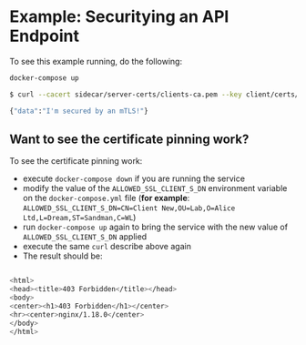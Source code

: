 # Example: Securitying an API Endpoint

To see this example running, do the following:

```bash
docker-compose up
```

```bash
$ curl --cacert sidecar/server-certs/clients-ca.pem --key client/certs/mtls-client.key.pem --cert client/certs/mtls-client.cert.pem -k https://localhost

{"data":"I'm secured by an mTLS!"}
```

## Want to see the certificate pinning work?

To see the certificate pinning work:

- execute `docker-compose down` if you are running the service
- modify the value of the `ALLOWED_SSL_CLIENT_S_DN` environment variable on the `docker-compose.yml` file (**for example**: `ALLOWED_SSL_CLIENT_S_DN=CN=Client New,OU=Lab,O=Alice Ltd,L=Dream,ST=Sandman,C=WL`)
- run `docker-compose up` again to bring the service with the new value of `ALLOWED_SSL_CLIENT_S_DN` applied
- execute the same `curl` describe above again
- The result should be:

```bash

<html>
<head><title>403 Forbidden</title></head>
<body>
<center><h1>403 Forbidden</h1></center>
<hr><center>nginx/1.18.0</center>
</body>
</html>

```
